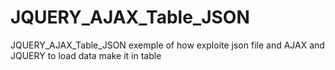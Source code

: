 # JQUERY_AJAX_Table_JSON
JQUERY_AJAX_Table_JSON exemple of how exploite json file  and AJAX and JQUERY to load data make it in table 
